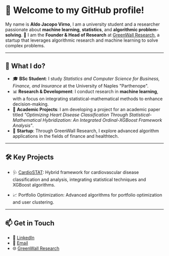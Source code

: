 # 👋 Welcome to my GitHub profile!

My name is **Aldo Jacopo Virno**, I am a university student and a researcher passionate about **machine learning**, **statistics**, and **algorithmic problem-solving**. 🌟 I am the **Founder & Head of Research** at [GreenWall Research](https://www.linkedin.com/company/greenwall-research), a startup that leverages algorithmic research and machine learning to solve complex problems.

---

## 🔬 What I do?

- 🎓 **BSc Student**: I study *Statistics and Computer Science for Business, Finance, and Insurance* at the University of Naples "Parthenope".  
- 📊 **Research & Development**: I conduct research in **machine learning**, with a focus on integrating statistical-mathematical methods to enhance decision-making.  
- 🧠 **Academic Projects**: I am developing a project for an academic paper titled *"Optimizing Heart Disease Classification Through Statistical-Mathematical Hybridization: An Integrated Ordinal-XGBoost Framework Analysis"*.  
- 🚀 **Startup**: Through GreenWall Research, I explore advanced algorithm applications in the fields of finance and healthtech.  

---

## 🛠️ Key Projects

- 🩺 [CardioSTAT](https://github.com/GreenWallResearch/CardioSTAT): Hybrid framework for cardiovascular disease classification and analysis, integrating statistical techniques and XGBoost algorithms.

- 📈 Portfolio Optimization: Advanced algorithms for portfolio optimization and user clustering.

---

## 📫 Get in Touch

- 💼 [LinkedIn](https://www.linkedin.com/in/aldojacopovirno)  
- 📧 [Email](mailto:aldojacopo@gmail.com)
- 🌐 [GreenWall Research](https://www.linkedin.com/company/greenwall-research)
